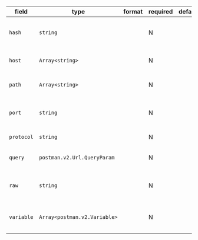 | field | type | format | required | default | description |
|---|---|---|---|---|---|
| `hash` | `string` |  | N |  | Contains the URL fragment (if any). Usually this is not transmitted over the network,but it could be useful to store this in some cases. |
| `host` | `Array<string>` |  | N |  | The host for the URL, E.g: api.yourdomain.com.Can be stored as a string or as an array of strings. |
| `path` | `Array<string>` |  | N |  | The complete path of the current url, broken down into segments.A segment could be a string, or a path variable. |
| `port` | `string` |  | N |  | The port number present in this URL. An empty value implies 80/443depending on whether the protocol field contains http/https. |
| `protocol` | `string` |  | N |  | The protocol associated with the request, E.g: 'http' |
| `query` | `postman.v2.Url.QueryParam` |  | N |  | An array of QueryParams, which is basically the query string part of the URL,parsed into separate variables |
| `raw` | `string` |  | N |  | The string representation of the request URL, including the protocol,host, path, hash, query parameter(s) and path variable(s). |
| `variable` | `Array<postman.v2.Variable>` |  | N |  | Postman supports path variables with the syntax /path/:variableName/to/somewhere.These variables are stored in this field. |
